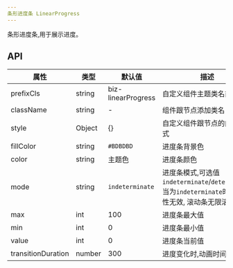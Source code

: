 ```yaml
---
条形进度条 LinearProgress
---
```


条形进度条,用于展示进度。

## API

| 属性      | 类型    | 默认值       | 描述         |
|----------|---------|------------|--------------|
|prefixCls |string   |biz-linearProgress  | 自定义组件主题类名前缀|
|className | string  |-           |组件跟节点添加类名|
|style|Object|{}|自定义组件跟节点的内联样式|
|fillColor      |string   |`#BDBDBD`|进度条背景色|
| color |string  | 主题色|  进度条颜色   |
|mode|string|`indeterminate` | 进度条模式,可选值`indeterminate`/`determinate`, 当为`indeterminate`时下面属性无效, 滚动条无限滚动|
|max|int|100|进度条最大值|
|min|int|0|进度条最小值|
|value|int|0|进度条当前值|
|transitionDuration|number|300|进度变化时,动画时间|

